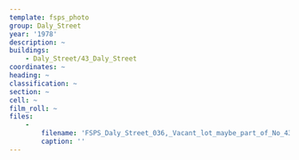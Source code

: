 ```yaml
---
template: fsps_photo
group: Daly_Street
year: '1978'
description: ~
buildings:
    - Daly_Street/43_Daly_Street
coordinates: ~
heading: ~
classification: ~
section: ~
cell: ~
film_roll: ~
files:
    -
        filename: 'FSPS_Daly_Street_036,_Vacant_lot_maybe_part_of_No_43,_20-3-E,_1978.png'
        caption: ''
---
```

